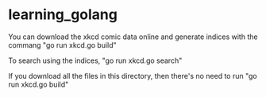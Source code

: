 # learning_golang
You can download the xkcd comic data online and generate indices with the commang "go run xkcd.go build"

To search using the indices, "go run xkcd.go search"

If you download all the files in this directory, then there's no need to run "go run xkcd.go build"
